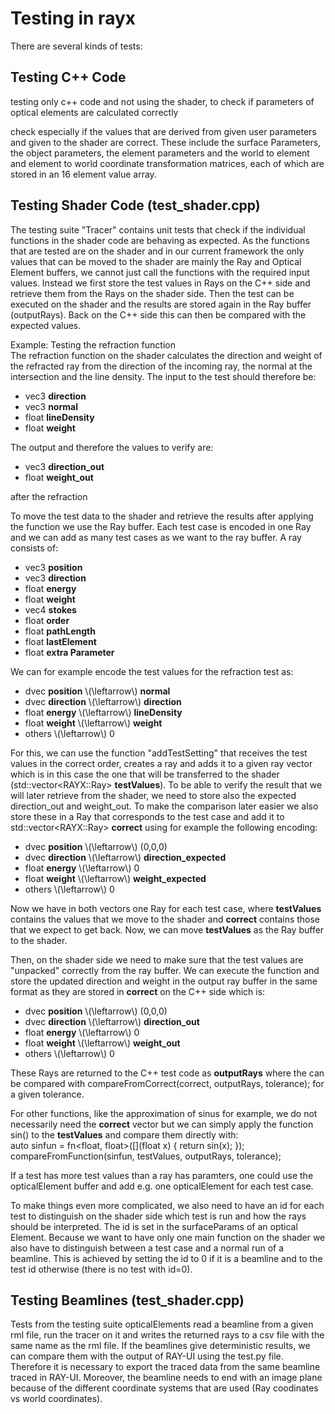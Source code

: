 # Testing in rayx

There are several kinds of tests:

## Testing C++ Code

testing only c++ code and not using the shader, to check if parameters of optical elements are calculated correctly

check especially if the values that are derived from given user parameters and given to the shader are correct. These include the surface Parameters, the object parameters, the element parameters and the world to element and element to world coordinate transformation matrices, each of which are stored in an 16 element value array.

## Testing Shader Code (test_shader.cpp)

The testing suite "Tracer" contains unit tests that check if the individual functions in the shader code are behaving as expected. As the functions that are tested are on the shader and in our current framework the only values that can be moved to the shader are mainly the Ray and Optical Element buffers, we cannot just call the functions with the required input values.
Instead we first store the test values in Rays on the C++ side and retrieve them from the Rays on the shader side. Then the test can be executed on the shader and the results are stored again in the Ray buffer (outputRays). Back on the C++ side this can then be compared with the expected values.

Example: Testing the refraction function <br>
The refraction function on the shader calculates the direction and weight of the refracted ray from the direction of the incoming ray, the normal at the intersection and the line density. The input to the test should therefore be:

- vec3 **direction**
- vec3 **normal**
- float **lineDensity**
- float **weight**

The output and therefore the values to verify are:

- vec3 **direction_out**
- float **weight_out**

after the refraction

To move the test data to the shader and retrieve the results after applying the function we use the Ray buffer. Each test case is encoded in one Ray and we can add as many test cases as we want to the ray buffer. A ray consists of:

- vec3 **position**
- vec3 **direction**
- float **energy**
- float **weight**
- vec4 **stokes**
- float **order**
- float **pathLength**
- float **lastElement**
- float **extra Parameter**

We can for example encode the test values for the refraction test as:

- dvec **position** \\(\leftarrow\\) **normal**
- dvec **direction** \\(\leftarrow\\) **direction**
- float **energy** \\(\leftarrow\\) **lineDensity**
- float **weight** \\(\leftarrow\\) **weight**
- others \\(\leftarrow\\) 0

For this, we can use the function "addTestSetting" that receives the test values in the correct order, creates a ray and adds it to a given ray vector which is in this case the one that will be transferred to the shader (std::vector\<RAYX::Ray\> **testValues**).
To be able to verify the result that we will later retrieve from the shader, we need to store also the expected direction_out and weight_out. To make the comparison later easier we also store these in a Ray that corresponds to the test case and add it to std::vector\<RAYX::Ray\> **correct** using for example the following encoding:

- dvec **position** \\(\leftarrow\\) (0,0,0)
- dvec **direction** \\(\leftarrow\\) **direction_expected**
- float **energy** \\(\leftarrow\\) 0
- float **weight** \\(\leftarrow\\) **weight_expected**
- others \\(\leftarrow\\) 0

Now we have in both vectors one Ray for each test case, where **testValues** contains the values that we move to the shader and **correct** contains those that we expect to get back. Now, we can move **testValues** as the Ray buffer to the shader.

Then, on the shader side we need to make sure that the test values are "unpacked" correctly from the ray buffer. We can execute the function and store the updated direction and weight in the output ray buffer in the same format as they are stored in **correct** on the C++ side which is:

- dvec **position** \\(\leftarrow\\) (0,0,0)
- dvec **direction** \\(\leftarrow\\) **direction_out**
- float **energy** \\(\leftarrow\\) 0
- float **weight** \\(\leftarrow\\) **weight_out**
- others \\(\leftarrow\\) 0

These Rays are returned to the C++ test code as **outputRays** where the can be compared with compareFromCorrect(correct, outputRays, tolerance); for a given tolerance.

For other functions, like the approximation of sinus for example, we do not necessarily need the **correct** vector but we can simply apply the function sin() to the **testValues** and compare them directly with: <br>
auto sinfun = fn<float, float>([](float x) { return sin(x); }); <br>
compareFromFunction(sinfun, testValues, outputRays, tolerance);

If a test has more test values than a ray has paramters, one could use the opticalElement buffer and add e.g. one opticalElement for each test case.

To make things even more complicated, we also need to have an id for each test to distinguish on the shader side which test is run and how the rays should be interpreted. The id is set in the surfaceParams of an optical Element. Because we want to have only one main function on the shader we also have to distinguish between a test case and a normal run of a beamline. This is achieved by setting the id to 0 if it is a beamline and to the test id otherwise (there is no test with id=0).

## Testing Beamlines (test_shader.cpp)

Tests from the testing suite opticalElements read a beamline from a given rml file, run the tracer on it and writes the returned rays to a csv file with the same name as the rml file.
If the beamlines give deterministic results, we can compare them with the output of RAY-UI using the test.py file. Therefore it is necessary to export the traced data from the same beamline traced in RAY-UI. Moreover, the beamline needs to end with an image plane because of the different coordinate systems that are used (Ray coodinates vs world coordinates).
